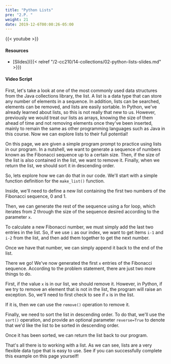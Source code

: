 ```yaml
---
title: "Python Lists"
pre: "2.P. "
weight: 21
date: 2019-12-6T00:00:26-05:00
---
```


{{< youtube  >}}

#### Resources

* [Slides]({{< relref "/2-cc210/14-collections/02-python-lists-slides.md" >}})

#### Video Script

First, let's take a look at one of the most commonly used data structures from the Java collections library, the list. A list is a data type that can store any number of elements in a sequence. In addition, lists can be searched, elements can be removed, and lists are easily sortable. In Python, we've already learned about lists, so this is not really that new to us. However, previously we would treat our lists as arrays, knowing the size of them ahead of time and not removing elements once they've been inserted, mainly to remain the same as other programming languages such as Java in this course. Now we can explore lists to their full potential!

On this page, we are given a simple program prompt to practice using lists in our program. In a nutshell, we want to generate a sequence of numbers known as the Fibonacci sequence up to a certain size. Then, if the size of the list is also contained in the list, we want to remove it. Finally, when we return the list, we should sort it in descending order.

So, lets explore how we can do that in our code. We'll start with a simple function definition for the `make_list()` function.

Inside, we'll need to define a new list containing the first two numbers of the Fibonacci sequence, 0 and 1.

Then, we can generate the rest of the sequence using a for loop, which iterates from 2 through the size of the sequence desired according to the parameter `x`.

To calculate a new Fibonacci number, we must simply add the last two entries in the list. So, if we use `i` as our index, we want to get items `i-1` and `i-2` from the list, and then add them together to get the next number.

Once we have that number, we can simply append it back to the end of the list.

There we go! We've now generated the first `x` entries of the Fibonacci sequence. According to the problem statement, there are just two more things to do.

First, if the value `x` is in our list, we should remove it. However, in Python, if we try to remove an element that is not in the list, the program will raise an exception. So, we'll need to first check to see if `x` is in the list.

If it is, then we can use the `remove()` operation to remove it.

Finally, we need to sort the list in descending order. To do that, we'll use the `sort()` operation, and provide an optional parameter `reverse=True` to denote that we'd like the list to be sorted in descending order.

Once it has been sorted, we can return the list back to our program.

That's all there is to working with a list. As we can see, lists are a very flexible data type that is easy to use. See if you can successfully complete this example on this page yourself!
